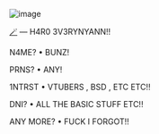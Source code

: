 ![image](https://github.com/milIieparfait/milIieparfait/assets/155550810/1959711e-01e8-4fec-909a-d2a089b5b8f2)

[🪄](https://youtu.be/I90lq1gd0X8?si=jWqjHyKavdDwqPbk) — H4R0 3V3RYNYANN!!

N4ME?  •  BUNZ!

PRNS?  •  ANY!

1NTRST  •  VTUBERS , BSD , ETC ETC!!

DNI?  •  ALL THE BASIC STUFF ETC!!

ANY MORE?  •  FUCK I FORGOT!!
